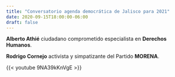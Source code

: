 ```yaml
---
title: "Conversatorio agenda democrática de Jalisco para 2021"
date: 2020-09-15T18:00:00-06:00
draft: false
---
```


**Alberto Athié** ciudadano comprometido especialista en **Derechos Humanos**.

**Rodrigo Cornejo** activista y simpatizante del Partido **MORENA**.

{{< youtube 9NA39kKnVgE >}}